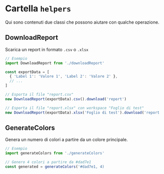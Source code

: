 # Cartella `helpers`

Qui sono contenuti due classi che possono aiutare con qualche operazione.

## DownloadReport
Scarica un report in formato `.csv` o `.xlsx`

```js
// Esempio
import DownloadReport from './downloadReport'

const exportData = [
  { 'Label 1': 'Valore 1', 'Label 2': 'Valore 2' },
  // ...
]

// Esporta il file "report.csv"
new DownloadReport(exportData).csv().download('report')

// Esporta il file "report.xlsx" con workspace "Foglio di test"
new DownloadReport(exportData).xlsx('Foglio di test').download('report')
```

## GenerateColors
Genera un numero di colori a partire da un colore principale.
```js
// Esempio
import generateColors from './generateColors'

// Genero 4 colori a partire da #dad7e1
const generated = generateColors('#dad7e1, 4)
```
